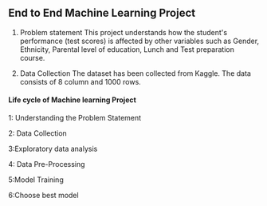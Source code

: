 ## End to End Machine Learning Project
1) Problem statement
This project understands how the student's performance (test scores) is affected by other variables such as Gender, Ethnicity, Parental level of education, Lunch and Test preparation course.

2) Data Collection
The dataset has been collected from Kaggle.
The data consists of 8 column and 1000 rows.


#### Life cycle of Machine learning Project

1: Understanding the Problem Statement

2: Data Collection

3:Exploratory data analysis

4: Data Pre-Processing

5:Model Training

6:Choose best model
